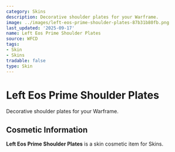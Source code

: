 ```yaml
---
category: Skins
description: Decorative shoulder plates for your Warframe.
image: ../images/left-eos-prime-shoulder-plates-87b31b80fb.png
last_updated: '2025-09-17'
name: Left Eos Prime Shoulder Plates
source: WFCD
tags:
- Skin
- Skins
tradable: false
type: Skin
---
```


# Left Eos Prime Shoulder Plates

Decorative shoulder plates for your Warframe.

## Cosmetic Information

**Left Eos Prime Shoulder Plates** is a skin cosmetic item for Skins.

